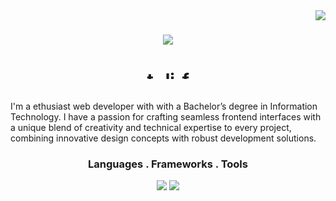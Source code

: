 <img align="right" src="https://visitor-badge.laobi.icu/badge?page_id=vid-db.vid-db" />


<h1 align="center">
    <img src="https://readme-typing-svg.herokuapp.com/?font=Righteous&size=35&center=true&vCenter=true&width=500&height=70&duration=4000&lines=Hi+There!+👋;+I'm+David+Bautista!;" />
<p align="center">
<a href="#" target="blank"><img align="center" src="https://raw.githubusercontent.com/rahuldkjain/github-profile-readme-generator/master/src/images/icons/Social/twitter.svg" alt="twitter" height="15" width="25" /></a>
<a href="https://www.linkedin.com/in/david-bautista-033b682a5" target="blank"><img align="center" src="https://raw.githubusercontent.com/rahuldkjain/github-profile-readme-generator/master/src/images/icons/Social/linked-in-alt.svg" alt="linked" height="15" width="25"" /></a><a href="https://www.facebook.com/profile.php?id=100088191261338" target="blank"><img align="center" src="https://raw.githubusercontent.com/rahuldkjain/github-profile-readme-generator/master/src/images/icons/Social/facebook.svg" alt="facebook" height="15" width="25"" /></a>
</p>
</h1>

I'm a ethusiast web developer with with a Bachelor’s degree in Information Technology. I have a passion for crafting seamless frontend interfaces with a unique blend of creativity and technical expertise to every project, combining innovative design concepts with robust development solutions.

<h3 align="center">Languages . Frameworks . Tools</h3>
<div align="center">
    <img src="https://skillicons.dev/icons?i=react,mui,nodejs,php,mysql,html,javascript,java,python,javascript,typescript,tailwind" />
     <img src="https://skillicons.dev/icons?i=bootstrap,vscode,git,github,figma" />
</div>
<!-- <br/>
<h3 align="center">Stats</h3>
<br>
<div align=center>
  <img width=390 src="https://github-readme-streak-stats-vid-db.vercel.app/?user=vid-db&count_private=true&theme=react&border_radius=10" alt="streak stats"/>
  <img width=390 src="https://github-readme-stats-salesp07.vercel.app/api?username=salesp07&count_private=true&show_icons=true&theme=react&rank_icon=github&border_radius=10" alt="readme stats" />
  <br/>
  <img width=325 align="center" src="https://github-readme-stats-salesp07.vercel.app/api/top-langs/?username=salesp07&hide=HTML&langs_count=8&layout=compact&theme=react&border_radius=10&size_weight=0.5&count_weight=0.5&exclude_repo=github-readme-stats" alt="top langs" />
</div>
 -->

<!--
**vid-db/vid-db** is a ✨ _special_ ✨ repository because its `README.md` (this file) appears on your GitHub profile.

Here are some ideas to get you started:

- 🔭 I’m currently working on ...
- 🌱 I’m currently learning ...
- 👯 I’m looking to collaborate on ...
- 🤔 I’m looking for help with ...
- 💬 Ask me about ...
- 📫 How to reach me: ...
- 😄 Pronouns: ...
- ⚡ Fun fact: ...
-->

